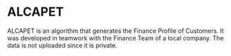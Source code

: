 # ALCAPET
ALCAPET is an algorithm that generates the Finance Profile of Customers.  It was developed in teamwork with the Finance Team of a local company.  The data is not uploaded since it is private.
